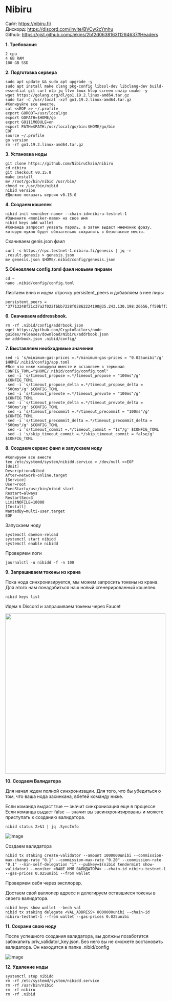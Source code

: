Nibiru
==

Сайт: https://nibiru.fi/  
Дискорд: https://discord.com/invite/BVCw2cYmhu  
Github: https://gist.github.com/Jekins/2bf2d0638163f1294637#Headers

**1. Требования**  

    2 сpu
    4 GB RAM
    100 GB SSD


**2. Подготовка сервера**

    sudo apt update && sudo apt upgrade -y
    sudo apt install make clang pkg-config libssl-dev libclang-dev build-essential git curl ntp jq llvm tmux htop screen unzip cmake -y
    wget https://golang.org/dl/go1.19.2.linux-amd64.tar.gz
    sudo tar -C /usr/local -xzf go1.19.2.linux-amd64.tar.gz
    #Копируйте все вместе.
    cat <<EOF >> ~/.profile
    export GOROOT=/usr/local/go
    export GOPATH=$HOME/go
    export GO111MODULE=on
    export PATH=$PATH:/usr/local/go/bin:$HOME/go/bin
    EOF
    source ~/.profile
    go version
    rm -rf go1.19.2.linux-amd64.tar.gz

**3. Установка ноды**

    git clone https://github.com/NibiruChain/nibiru
    cd nibiru
    git checkout v0.15.0
    make install
    mv /root/go/bin/nibid /usr/bin/
    chmod +x /usr/bin/nibid
    nibid version
    #Должно показать версию v0.15.0
    
**4. Cоздаем кошелек**

    nibid init <moniker-name> --chain-id=nibiru-testnet-1 
    #Замените <moniker-name> на свое имя
    nibid keys add wallet
    #Команда запросит указать пароль, а затем выдаст мнемоник фразу, которую нужно будет обязательно сохранить в безопасное место.
    
Скачиваем genis.json фаил

    curl -s https://rpc.testnet-1.nibiru.fi/genesis | jq -r .result.genesis > genesis.json
    mv genesis.json $HOME/.nibid/config/genesis.json


 **5.Обновляем сonfig.toml фаил новыми пирами**

    cd ~
    nano .nibid/config/config.toml

Листаем вниз и ищем строчку persistent_peers и добавляем в нее пиры

    persistent_peers = "37713248f21c37a2f022fbbb7228f02862224190@35.243.130.198:26656,ff59bff2d8b8fb6114191af7063e92a9dd637bd9@35.185.114.96:26656,cb431d789fe4c3f94873b0769cb4fce5143daf97@35.227.113.63:26656"
    
**6. Скачиваем addressbook.**

    rm -rf .nibid/config/addrbook.json
    wget https://github.com/CryptoSailors/node-guides/releases/download/Nibiru/addrbook.json
    mv addrbook.json .nibid/config/
    
**7. Выставляем необходимые значения**

    sed -i 's/minimum-gas-prices =.*/minimum-gas-prices = "0.025unibi"/g' $HOME/.nibid/config/app.toml
    #Все что ниже копируем вместе и вставляем в терминал
    CONFIG_TOML="$HOME/.nibid/config/config.toml"
     sed -i 's/timeout_propose =.*/timeout_propose = "100ms"/g' $CONFIG_TOML
     sed -i 's/timeout_propose_delta =.*/timeout_propose_delta = "500ms"/g' $CONFIG_TOML
     sed -i 's/timeout_prevote =.*/timeout_prevote = "100ms"/g' $CONFIG_TOML
     sed -i 's/timeout_prevote_delta =.*/timeout_prevote_delta = "500ms"/g' $CONFIG_TOML
     sed -i 's/timeout_precommit =.*/timeout_precommit = "100ms"/g' $CONFIG_TOML
     sed -i 's/timeout_precommit_delta =.*/timeout_precommit_delta = "500ms"/g' $CONFIG_TOML
     sed -i 's/timeout_commit =.*/timeout_commit = "1s"/g' $CONFIG_TOML
     sed -i 's/skip_timeout_commit =.*/skip_timeout_commit = false/g' $CONFIG_TOML

**8. Cоздаем сервис фаил и запускаем ноду**

    #Копируем все вместе
    tee /etc/systemd/system/nibidd.service > /dev/null <<EOF
    [Unit]
    Description=Nibid
    After=network-online.target
    [Service]
    User=root
    ExecStart=/usr/bin/nibid start
    Restart=always
    RestartSec=3
    LimitNOFILE=10000
    [Install]
    WantedBy=multi-user.target
    EOF

Запускаем ноду

    systemctl daemon-reload
    systemctl start nibidd
    systemctl enable nibidd

Проверяем логи

    journalctl -u nibidd -f -n 100

**9. Запрашиваем токены из крана**

Пока нода синхронизируется, мы можем запросить токены из крана. Для этого нам понадобиться наш новый сгенерированный кошелек.

    nibid keys list

Идем в Discord и запрашиваем токены через Faucet

<img src="https://user-images.githubusercontent.com/18370861/206866395-8ec83b5e-211f-4683-826e-f7f1512f0167.png" width="500">

**10. Создаем Валидатора**

Для начал ждем полной синхронизации. Для того, что бы убедиться о том, что ваша нода засинкана, вбетей команду ниже.

Если команда выдаст true — значит синхронизация еще в процессе  
Если команда выдаст false — значит вы засинхронизированы и можете приступать к созданию валидатора.

    nibid status 2>&1 | jq .SyncInfo
    
![image](https://user-images.githubusercontent.com/18370861/206866290-6abd7ba2-03a2-4a6b-99fe-e68319556b07.png)

Cоздаем валидатора

    nibid tx staking create-validator --amount 1000000unibi --commission-max-change-rate "0.1" --commission-max-rate "0.20" --commission-rate "0.1" --min-self-delegation "1" --pubkey=$(nibid tendermint show-validator) --moniker <ВАШЕ_ИМЯ_ВАЛИДАТОРА> --chain-id nibiru-testnet-1 --gas-prices 0.025unibi --from wallet
    
Проверяем себя через эксплорер.

Достаем свой валлопер адресс и делегируем оставшиеся токены в своего валидатора.

    nibid keys show wallet --bech val
    nibid tx staking delegate <VAL_ADDRESS> 8000000unibi --chain-id nibiru-testnet-1 --from wallet --gas-prices 0.025unibi

**11. Сохрани свою ноду**

После успешного создания валидатора, вы должны позаботится забэкапить priv_validator_key.json. Без него вы не сможете востановить валидатора. Он находится в папке .nibid/config

![image](https://user-images.githubusercontent.com/18370861/206866354-bce2765b-4ae3-45fd-852d-3fdcfb394155.png)

**12. Удаление ноды**

    systemctl stop nibidd
    rm -rf /etc/systemd/system/nibidd.service
    rm -rf /usr/bin/nibid
    rm -rf nibiru
    rm -rf .nibid

